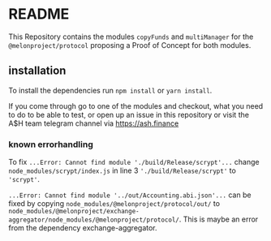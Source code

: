 # README

This Repository contains the modules `copyFunds` and `multiManager` for the `@melonproject/protocol` proposing a Proof of Concept for both modules.

## installation

To install the dependencies run `npm install` or `yarn install`.

If you come through go to one of the modules and checkout, what you need to do to be able to test, or open up an issue in this repository or visit the A$H team telegram channel via https://ash.finance

### known errorhandling

To fix `...Error: Cannot find module './build/Release/scrypt'...` change `node_modules/scrypt/index.js` in line 3 `'./build/Release/scrypt'` to `'scrypt'`.

`...Error: Cannot find module '../out/Accounting.abi.json'...` can be fixed by copying `node_modules/@melonproject/protocol/out/` to `node_modules/@melonproject/exchange-aggregator/node_modules/@melonproject/protocol/`. This is maybe an error from the dependency exchange-aggregator.
